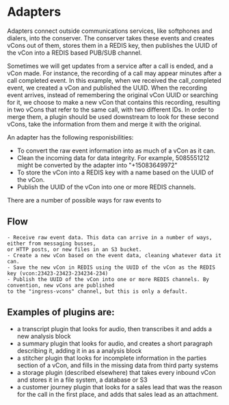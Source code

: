 # Adapters 
Adapters connect outside communications services, like softphones and dialers, into the conserver. The conserver
takes these events and creates vCons out of them, stores them in a REDIS key, then publishes the UUID of the vCon
into a REDIS based PUB/SUB channel.

Sometimes we will get updates from a service after a call is ended, and a vCon made.  For instance, 
the recording of a call may appear minutes after a call completed event. In this example, when we 
received the call_completed event, we created a vCon and published the UUID.  When the recording 
event arrives, instead of remembering the original vCon UUID or searching for it, we choose to make
a new vCon that contains this recording, resulting in two vCons that refer to the same call, with two 
different IDs.  In order to merge them, a plugin should be used downstream to look for these second vCons, 
take the information from them and merge it with the original. 

An adapter has the following responisbilities: 
- To convert the raw event information into as much of a vCon as it can.
- Clean the incoming data for data integrity. For example, 5085551212 might be converted by the adapter into "+15083649972"
- To store the vCon into a REDIS key with a name based on the UUID of the vCon. 
- Publish the UUID of the vCon into one or more REDIS channels.  

There are a number of possible ways for raw events to 

## Flow
    - Receive raw event data. This data can arrive in a number of ways, either from messaging busses, 
    or HTTP posts, or new files in an S3 bucket.  
    - Create a new vCon based on the event data, cleaning whatever data it can. 
    - Save the new vCon in REDIS using the UUID of the vCon as the REDIS key (vcon:23423-23423-234234-234)
    - Publish the UUID of the vCon into one or more REDIS channels. By convention, new vCons are published
    to the "ingress-vcons" channel, but this is only a default. 


## Examples of plugins are:
- a transcript plugin that looks for audio, then transcribes it and adds a new 
analysis block
- a summary plugin that looks for audio, and creates a short paragraph describing it,
adding it in as a analysis block
- a stitcher plugin that looks for incomplete information in the parties section
of a vCon, and fills in the missing data from third party systems
- a storage plugin (described elsewhere) that takes every inbound vCon and stores
it in a file system, a database or S3
- a customer journey plugin that looks for a sales lead that was the reason for the call
in the first place, and adds that sales lead as an attachment.



